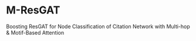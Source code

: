 # M-ResGAT
Boosting ResGAT for Node Classification of Citation Network with Multi-hop \& Motif-Based Attention
